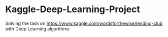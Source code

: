 # Kaggle-Deep-Learning-Project
Solving the task on  https://www.kaggle.com/wordsforthewise/lending-club with Deep Learning algorithms
